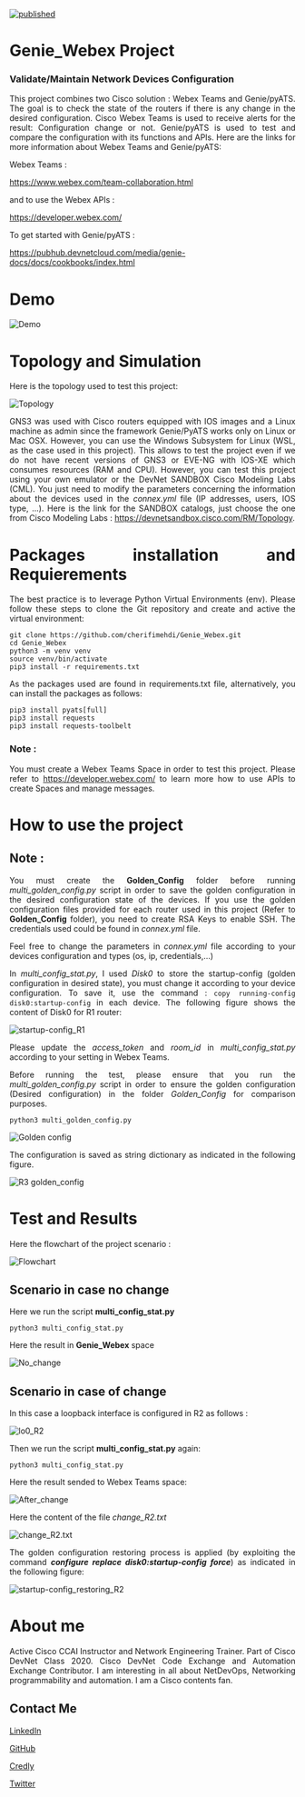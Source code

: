 [![published](https://static.production.devnetcloud.com/codeexchange/assets/images/devnet-published.svg)](https://developer.cisco.com/codeexchange/github/repo/cherifimehdi/Genie_Webex)

# Genie_Webex Project

### Validate/Maintain Network Devices Configuration 

<div style="text-align: justify">
This project combines two Cisco solution : Webex Teams and Genie/pyATS.
The goal is to check the state of the routers if there is any change in the desired configuration.
Cisco Webex Teams is used to receive alerts for the result: Configuration change or not. Genie/pyATS is used to test and compare the configuration with its functions and APIs.
Here are the links for more information about Webex Teams and Genie/pyATS:

Webex Teams : 

https://www.webex.com/team-collaboration.html 

and to use the Webex APIs : 

https://developer.webex.com/ 

To get started with Genie/pyATS : 

https://pubhub.devnetcloud.com/media/genie-docs/docs/cookbooks/index.html 

# Demo

![Demo](./Images/Genie_Webex_demo.gif)

# Topology and Simulation

Here is the topology used to test this project:

![Topology](./Images/Topology.png)

GNS3 was used with Cisco routers equipped with IOS images and a Linux machine as admin since the framework Genie/PyATS works only on Linux or Mac OSX. However, you can use the Windows Subsystem for Linux (WSL, as the case used in this project). This allows to test the project even if we do not have recent versions of GNS3 or EVE-NG with IOS-XE which consumes resources (RAM and CPU). However, you can test this project using your own emulator or the DevNet SANDBOX Cisco Modeling Labs (CML). You just need to modify the parameters concerning the information about the devices used in the _connex.yml_ file (IP addresses, users, IOS type, ...). Here is the link for the SANDBOX catalogs, just choose the one from Cisco Modeling Labs : https://devnetsandbox.cisco.com/RM/Topology.

# Packages installation and Requierements

The best practice is to leverage Python Virtual Environments (env). Please follow these steps to clone the Git repository and create and active the virtual environment:

```
git clone https://github.com/cherifimehdi/Genie_Webex.git
cd Genie_Webex
python3 -m venv venv
source venv/bin/activate
pip3 install -r requirements.txt
```

As the packages used are found in requirements.txt file, alternatively, you can install the packages as follows: 

```
pip3 install pyats[full]
pip3 install requests
pip3 install requests-toolbelt
```

### Note : 

You must create a Webex Teams Space in order to test this project. Please refer to https://developer.webex.com/ to learn more how to use APIs to create Spaces and manage messages.

# How to use the project
## Note : 
You must create the __Golden_Config__ folder before running _multi_golden_config.py_ script in order to save the golden configuration in the desired configuration state of the devices.
If you use the golden configuration files provided for each router used in this project (Refer to __Golden_Config__ folder), you need to create RSA Keys to enable SSH. The credentials used could be found in _connex.yml_ file. 

Feel free to change the parameters in _connex.yml_ file  according to your devices configuration and types (os, ip, credentials,...)

In _multi_config_stat.py_, I used _Disk0_ to store the startup-config (golden configuration in desired state), you must change it according to your device configuration. To save it, use the command : ``` copy running-config disk0:startup-config ``` in each device. The following figure shows the content of Disk0 for R1 router:

![startup-config_R1](./Images/startup-config_R1.png)

Please update the _access_token_ and  _room_id_ in _multi_config_stat.py_ according to your setting in Webex Teams.

Before running the test, please ensure that you run the _multi_golden_config.py_ script in order to ensure the golden configuration (Desired configuration) in the folder _Golden_Config_ for comparison purposes.

 ```
python3 multi_golden_config.py
```

![Golden config](./Images/golden_config_tree.png)

The configuration is saved as string dictionary as indicated in the following figure.

![R3 golden_config](./Images/golden_config_R3.png)

# Test and Results

Here the flowchart of the project scenario : 

![Flowchart](./Images/Flowchart.png)


## Scenario in case no change

Here we run the script __multi_config_stat.py__

 ```
python3 multi_config_stat.py
```

Here the result in __Genie_Webex__ space

![No_change](./Images/No_change.png)


## Scenario in case of change

In this case a loopback interface is configured in R2 as follows : 

![lo0_R2](./Images/lo0_R2.png)

Then we run the script __multi_config_stat.py__ again:

 ```
python3 multi_config_stat.py
```

Here the result sended to Webex Teams space:

![After_change](./Images/After_change.png)

Here the content of the file _change_R2.txt_

![change_R2.txt](./Images/change_R2.txt.png)

The golden configuration restoring process is applied (by exploiting the command ___configure replace disk0:startup-config force___) as indicated in the following figure:

![startup-config_restoring_R2](./Images/startup-config_restoring_R2.png)


# About me

Active Cisco CCAI Instructor and Network Engineering Trainer. Part of Cisco DevNet Class 2020. Cisco DevNet Code Exchange and Automation Exchange Contributor.
I am interesting in all about NetDevOps, Networking programmability and automation. I am a Cisco contents fan.

## Contact Me

[LinkedIn](https://www.linkedin.com/in/mehdi-cherifi) 

[GitHub](https://github.com/cherifimehdi)

[Credly](https://www.credly.com/users/mehdi-cherifi/badges)

[Twitter](https://twitter.com/LocketKeepsake)

